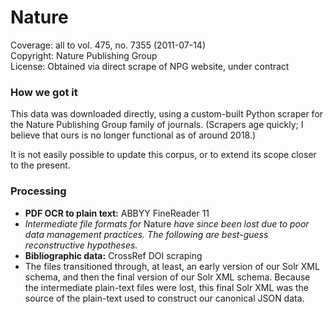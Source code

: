 # Nature

Coverage: all to vol. 475, no. 7355 \(2011-07-14\)  
Copyright: Nature Publishing Group  
License: Obtained via direct scrape of NPG website, under contract

### How we got it

This data was downloaded directly, using a custom-built Python scraper for the Nature Publishing Group family of journals. \(Scrapers age quickly; I believe that ours is no longer functional as of around 2018.\)

It is not easily possible to update this corpus, or to extend its scope closer to the present.

### Processing

* **PDF OCR to plain text:** ABBYY FineReader 11
* _Intermediate file formats for_ Nature _have since been lost due to poor data management practices. The following are best-guess reconstructive hypotheses._
* **Bibliographic data:** CrossRef DOI scraping
* The files transitioned through, at least, an early version of our Solr XML schema, and then the final version of our Solr XML schema. Because the intermediate plain-text files were lost, this final Solr XML was the source of the plain-text used to construct our canonical JSON data.



